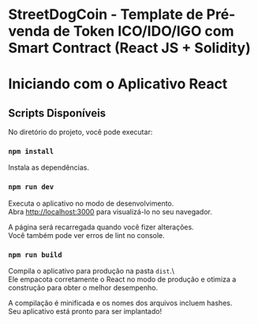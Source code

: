 # StreetDogCoin - Template de Pré-venda de Token ICO/IDO/IGO com Smart Contract (React JS + Solidity)

# Iniciando com o Aplicativo React

## Scripts Disponíveis

No diretório do projeto, você pode executar:

### `npm install`

Instala as dependências.

### `npm run dev`

Executa o aplicativo no modo de desenvolvimento.\
Abra [http://localhost:3000](http://localhost:3000) para visualizá-lo no seu navegador.

A página será recarregada quando você fizer alterações.\
Você também pode ver erros de lint no console.

### `npm run build`

Compila o aplicativo para produção na pasta `dist`.\  
Ele empacota corretamente o React no modo de produção e otimiza a construção para obter o melhor desempenho.

A compilação é minificada e os nomes dos arquivos incluem hashes.\
Seu aplicativo está pronto para ser implantado!
